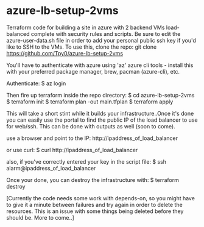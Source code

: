 # azure-lb-setup-2vms
Terraform code for building a site in azure with 2 backend VMs load-balanced complete with security rules and scripts.
Be sure to edit the azure-user-data.sh file in order to add your personal public ssh key if you'd like to SSH to the VMs.
To use this, clone the repo:
git clone https://github.com/Tpy0/azure-lb-setup-2vms

You'll have to authenticate with azure using 'az' azure cli tools - install this with your preferred package manager, brew, pacman (azure-cli), etc.

Authenticate:
$ az login

Then fire up terraform inside the repo directory:
$ cd azure-lb-setup-2vms
$ terraform init
$ terraform plan -out main.tfplan
$ terraform apply

This will take a short stint while it builds your infrastructure..Once it's done you can easily use the portal to find the public IP of the load balancer to use for web/ssh. This can be done with outputs as well (soon to come).

use a browser and point to the IP:
http://ipaddress_of_load_balancer

or use curl:
$ curl http://ipaddress_of_load_balancer

also, if you've correctly entered your key in the script file:
$ ssh alarm@ipaddress_of_load_balancer

Once your done, you can destroy the infrastructure with:
$ terraform destroy

[Currently the code needs some work with depends-on, so you might have to give it a minute between failures and try again in order to delete the resources. This is an issue with some things being deleted before they should be. More to come..]
